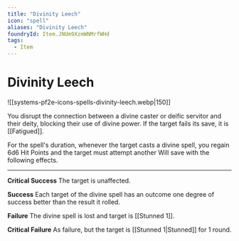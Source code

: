 ```yaml
---
title: "Divinity Leech"
icon: "spell"
aliases: "Divinity Leech"
foundryId: Item.JNUm9XzmWNMrfWHd
tags:
  - Item
---
```


# Divinity Leech
![[systems-pf2e-icons-spells-divinity-leech.webp|150]]

You disrupt the connection between a divine caster or deific servitor and their deity, blocking their use of divine power. If the target fails its save, it is [[Fatigued]].

For the spell's duration, whenever the target casts a divine spell, you regain 6d6 Hit Points and the target must attempt another Will save with the following effects.

* * *

**Critical Success** The target is unaffected.

**Success** Each target of the divine spell has an outcome one degree of success better than the result it rolled.

**Failure** The divine spell is lost and target is [[Stunned 1]].

**Critical Failure** As failure, but the target is [[Stunned 1|Stunned]] for 1 round.
